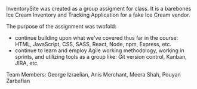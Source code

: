 InventorySite was created as a group assigment for class.
It is a barebones Ice Cream Inventory and Tracking Application for a fake Ice Cream vendor.

The purpose of the assignment was twofold:
- continue building upon what we've covered thus far in the course: HTML, JavaScript, CSS, SASS, React, Node, npm, Express, etc.
- continue to learn and employ Agile working methodology, working in sprints, and utilizing tools as a group like: Git version control, Kanban, JIRA, etc. 

Team Members: George Izraelian, Anis Merchant, Meera Shah, Pouyan Zarbafian


